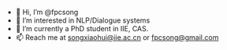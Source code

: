 - 👋 Hi, I’m @fpcsong
- 👀 I’m interested in NLP/Dialogue systems
- 🌱 I’m currently a PhD student in IIE, CAS.
- 📫 Reach me at songxiaohui@iie.ac.cn or fpcsong@gmail.com

<!---
fpcsong/fpcsong is a ✨ special ✨ repository because its `README.md` (this file) appears on your GitHub profile.
You can click the Preview link to take a look at your changes.
--->
